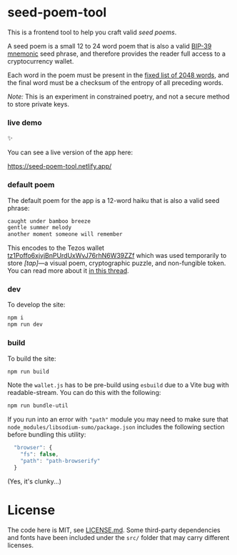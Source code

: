 # seed-poem-tool

This is a frontend tool to help you craft valid _seed poems_.

A seed poem is a small 12 to 24 word poem that is also a valid [BIP-39 mnemonic](https://github.com/bitcoin/bips/blob/master/bip-0039.mediawiki) seed phrase, and therefore provides the reader full access to a cryptocurrency wallet.

Each word in the poem must be present in the [fixed list of 2048 words](https://github.com/bitcoin/bips/blob/34d211aa93931fa9edb6daee98499c68c7ac0b60/bip-0039/english.txt), and the final word must be a checksum of the entropy of all preceding words.

_Note:_ This is an experiment in constrained poetry, and not a secure method to store private keys.

### live demo

:sparkles:

You can see a live version of the app here:

https://seed-poem-tool.netlify.app/

### default poem

The default poem for the app is a 12-word haiku that is also a valid seed phrase:

```sh
caught under bamboo breeze
gentle summer melody
another moment someone will remember
```

This encodes to the Tezos wallet [tz1Poffo6xjvjBnPUrdUxWvJ76rhN6W39ZZf](https://tzkt.io/tz1Poffo6xjvjBnPUrdUxWvJ76rhN6W39ZZf/operations/) which was used temporarily to store _\[tap\]_—a visual poem, cryptographic puzzle, and non-fungible token. You can read more about it [in this thread](https://twitter.com/mattdesl/status/1540001119237275649).

### dev

To develop the site:

```sh
npm i
npm run dev
```

### build

To build the site:

```sh
npm run build
```

Note the `wallet.js` has to be pre-build using `esbuild` due to a Vite bug with readable-stream. You can do this with the following:

```sh
npm run bundle-util
```

If you run into an error with `"path"` module you may need to make sure that `node_modules/libsodium-sumo/package.json` includes the following section before bundling this utility:

```js
  "browser": {
    "fs": false,
    "path": "path-browserify"
  }
```

(Yes, it's clunky...)

# License

The code here is MIT, see [LICENSE.md](./LICENSE.md). Some third-party dependencies and fonts have been included under the `src/` folder that may carry different licenses.
